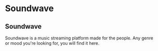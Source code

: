 # Soundwave
## Soundwave

Soundwave is a music streaming platform made for the people. Any genre or mood you're looking for, you will find it here. 
